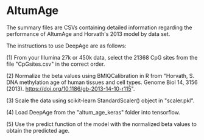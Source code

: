 # AltumAge


The summary files are CSVs containing detailed information regarding the performance of AltumAge and Horvath's 2013 model by data set.

The instructions to use DeepAge are as follows:

(1) From your Illumina 27k or 450k data, select the 21368 CpG sites from the file "CpGsites.csv" in the correct order.

(2) Normalize the beta values using BMIQCalibration in R from "Horvath, S. DNA methylation age of human tissues and cell types. Genome Biol 14, 3156 (2013). https://doi.org/10.1186/gb-2013-14-10-r115".

(3) Scale the data using scikit-learn StandardScaler() object in "scaler.pkl".

(4) Load DeepAge from the "altum_age_keras" folder into tensorflow.

(5) Use the predict function of the model with the normalized beta values to obtain the predicted age.
